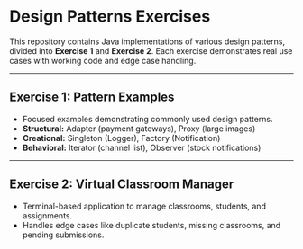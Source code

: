 # Design Patterns Exercises

This repository contains Java implementations of various design patterns, divided into **Exercise 1** and **Exercise 2**. Each exercise demonstrates real use cases with working code and edge case handling.

---

## Exercise 1: Pattern Examples
- Focused examples demonstrating commonly used design patterns.  
- **Structural:** Adapter (payment gateways), Proxy (large images)  
- **Creational:** Singleton (Logger), Factory (Notification)  
- **Behavioral:** Iterator (channel list), Observer (stock notifications)  

---

## Exercise 2: Virtual Classroom Manager
- Terminal-based application to manage classrooms, students, and assignments.  
- Handles edge cases like duplicate students, missing classrooms, and pending submissions.  

